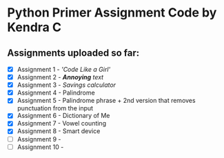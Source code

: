 # Python Primer Assignment Code by Kendra C

## Assignments uploaded so far:
- [x] Assignment 1 - *'Code Like a Girl'*
- [x] Assignment 2 - ***Annoying*** *text*
- [x] Assignment 3 - *Savings calculator*
- [x] Assignment 4 - Palindrome
- [x] Assignment 5 - Palindrome phrase + 2nd version that removes punctuation from the input
- [x] Assignment 6 - Dictionary of Me
- [x] Assignment 7 - Vowel counting
- [x] Assignment 8 - Smart device
- [ ] Assignment 9 -
- [ ] Assignment 10 -